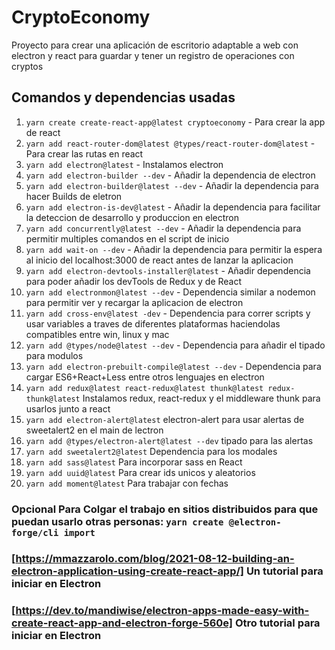 # CryptoEconomy

Proyecto para crear una aplicación de escritorio adaptable a web con electron y react para guardar y tener un registro de operaciones con cryptos

## Comandos y dependencias usadas

1. `yarn create create-react-app@latest cryptoeconomy` - Para crear la app de react
2. `yarn add react-router-dom@latest @types/react-router-dom@latest` - Para crear las rutas en react
3. `yarn add electron@latest` - Instalamos electron
4. `yarn add electron-builder --dev` - Añadir la dependencia de electron
5. `yarn add electron-builder@latest --dev` - Añadir la dependencia para hacer Builds de eletron
6. `yarn add electron-is-dev@latest` - Añadir la dependencia para facilitar la deteccion de desarrollo y produccion en electron
7. `yarn add concurrently@latest --dev` - Añadir la dependencia para permitir multiples comandos en el script de inicio
8. `yarn add wait-on --dev` - Añadir la dependencia para permitir la espera al inicio del localhost:3000 de react antes de lanzar la aplicacion
9. `yarn add electron-devtools-installer@latest` - Añadir dependencia para poder añadir los devTools de Redux y de React
10. `yarn add electronmon@latest --dev` - Dependencia similar a nodemon para permitir ver y recargar la aplicacion de electron
11. `yarn add cross-env@latest -dev` - Dependencia para correr scripts y usar variables a traves de diferentes plataformas haciendolas compatibles entre win, linux y mac
12. `yarn add @types/node@latest --dev` - Dependencia para añadir el tipado para modulos
13. `yarn add electron-prebuilt-compile@latest --dev` - Dependencia para cargar ES6+React+Less entre otros lenguajes en electron
14. `yarn add redux@latest react-redux@latest thunk@latest redux-thunk@latest` Instalamos redux, react-redux y el middleware thunk para usarlos junto a react
15. `yarn add electron-alert@latest` electron-alert para usar alertas de sweetalert2 en el main de lectron
16. `yarn add @types/electron-alert@latest --dev` tipado para las alertas
17. `yarn add sweetalert2@latest` Dependencia para los modales
18. `yarn add sass@latest` Para incorporar sass en React
19. `yarn add uuid@latest` Para crear ids unicos y aleatorios
20. `yarn add moment@latest` Para trabajar con fechas

### Opcional Para Colgar el trabajo en sitios distribuidos para que puedan usarlo otras personas: `yarn create @electron-forge/cli import`

### [https://mmazzarolo.com/blog/2021-08-12-building-an-electron-application-using-create-react-app/] Un tutorial para iniciar en Electron

### [https://dev.to/mandiwise/electron-apps-made-easy-with-create-react-app-and-electron-forge-560e] Otro tutorial para iniciar en Electron
